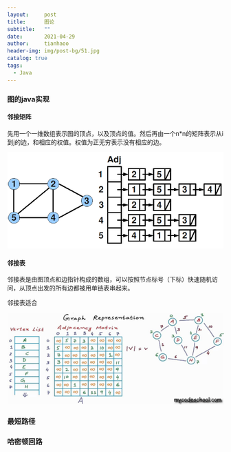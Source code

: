 ```yaml
---
layout:     post
title:      图论
subtitle:   ""
date:       2021-04-29
author:     tianhaoo
header-img: img/post-bg/51.jpg
catalog: true
tags:
  - Java
---
```


### 图的java实现

#### 邻接矩阵

先用一个一维数组表示图的顶点，以及顶点的值。然后再由一个n*n的矩阵表示从i到j的边，和相应的权值。权值为正无穷表示没有相应的边。

![perceptron](/img/20200429/1.png) 

#### 邻接表

邻接表是由图顶点和边指针构成的数组，可以按照节点标号（下标）快速随机访问，从顶点出发的所有边都被用单链表串起来。

邻接表适合



![perceptron](/img/20200429/2.jpeg) 


### 最短路径


### 哈密顿回路